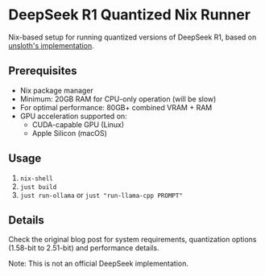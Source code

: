 # DeepSeek R1 Quantized Nix Runner

Nix-based setup for running quantized versions of DeepSeek R1, based on [unsloth's implementation](https://unsloth.ai/blog/deepseekr1-dynamic).

## Prerequisites

- Nix package manager
- Minimum: 20GB RAM for CPU-only operation (will be slow)
- For optimal performance: 80GB+ combined VRAM + RAM
- GPU acceleration supported on:
  - CUDA-capable GPU (Linux)
  - Apple Silicon (macOS)

## Usage

1. `nix-shell`
2. `just build`
3. `just run-ollama` or `just "run-llama-cpp PROMPT"`

## Details

Check the original blog post for system requirements, quantization options (1.58-bit to 2.51-bit) and performance details.

Note: This is not an official DeepSeek implementation.
